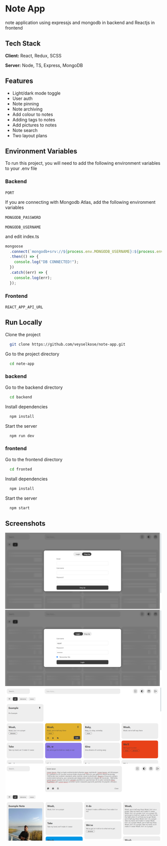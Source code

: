 
# Note App

note application using expressjs and mongodb in backend and Reactjs in frontend
## Tech Stack

**Client:** React, Redux, SCSS

**Server:** Node, TS, Express, MongoDB


## Features

- Light/dark mode toggle
- User auth
- Note pinning
- Note archiving
- Add colour to notes
- Adding tags to notes
- Add pictures to notes
- Note search
- Two layout plans


## Environment Variables

To run this project, you will need to add the following environment variables to your .env file
### Backend
`PORT` 

If you are connecting with Mongodb Atlas, add the following environment variables

`MONGODB_PASSWORD`

`MONGODB_USERNAME`

and edit index.ts
```javascript
mongoose
  .connect(`mongodb+srv://${process.env.MONGODB_USERNAME}:${process.env.MONGODB_PASSWORD}@cluster0.rscmz7j.mongodb.net/?retryWrites=true&w=majority`) // edit here
  .then(() => {
    console.log("DB CONNECTED!");
  })
  .catch((err) => {
    console.log(err);
  });
```

### Frontend

`REACT_APP_API_URL`



## Run Locally

Clone the project

```bash
  git clone https://github.com/veyselkose/note-app.git
```

Go to the project directory

```bash
  cd note-app
```

### backend

Go to the backend directory

```bash
  cd backend
```

Install dependencies

```bash
  npm install
```

Start the server

```bash
  npm run dev
```

### frontend

Go to the frontend directory

```bash
  cd fronted
```

Install dependencies

```bash
  npm install
```

Start the server

```bash
  npm start
```


## Screenshots

![App Screenshot](signup.png)
![App Screenshot](login.png)
![App Screenshot](main.png)
![App Screenshot](main2.png)

